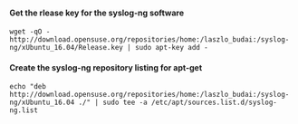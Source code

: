 #### Get the rlease key for the syslog-ng software
```
wget -qO - http://download.opensuse.org/repositories/home:/laszlo_budai:/syslog-ng/xUbuntu_16.04/Release.key | sudo apt-key add -
```

#### Create the syslog-ng repository listing for apt-get
```
echo "deb http://download.opensuse.org/repositories/home:/laszlo_budai:/syslog-ng/xUbuntu_16.04 ./" | sudo tee -a /etc/apt/sources.list.d/syslog-ng.list
```

